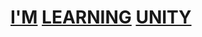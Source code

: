 # [I'M](https://github.com/Mertiq) [LEARNING](https://www.youtube.com/channel/UCYbK_tjZ2OrIZFBvU6CCMiA) [UNITY](https://unity.com)
